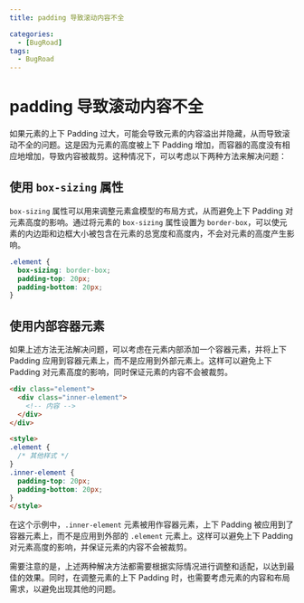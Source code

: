 ```yaml
---
title: padding 导致滚动内容不全

categories:
  - [BugRoad]
tags: 
  - BugRoad
---
```


# padding 导致滚动内容不全

如果元素的上下 Padding 过大，可能会导致元素的内容溢出并隐藏，从而导致滚动不全的问题。这是因为元素的高度被上下 Padding 增加，而容器的高度没有相应地增加，导致内容被裁剪。这种情况下，可以考虑以下两种方法来解决问题：

## 使用 `box-sizing` 属性

`box-sizing` 属性可以用来调整元素盒模型的布局方式，从而避免上下 Padding 对元素高度的影响。通过将元素的 `box-sizing` 属性设置为 `border-box`，可以使元素的内边距和边框大小被包含在元素的总宽度和高度内，不会对元素的高度产生影响。

```css
.element {
  box-sizing: border-box;
  padding-top: 20px;
  padding-bottom: 20px;
}
```

## 使用内部容器元素

如果上述方法无法解决问题，可以考虑在元素内部添加一个容器元素，并将上下 Padding 应用到容器元素上，而不是应用到外部元素上。这样可以避免上下 Padding 对元素高度的影响，同时保证元素的内容不会被裁剪。

```html
<div class="element">
  <div class="inner-element">
    <!-- 内容 -->
  </div>
</div>

<style>
.element {
  /* 其他样式 */
}
.inner-element {
  padding-top: 20px;
  padding-bottom: 20px;
}
</style>
```

在这个示例中，`.inner-element` 元素被用作容器元素，上下 Padding 被应用到了容器元素上，而不是应用到外部的 `.element` 元素上。这样可以避免上下 Padding 对元素高度的影响，并保证元素的内容不会被裁剪。

需要注意的是，上述两种解决方法都需要根据实际情况进行调整和适配，以达到最佳的效果。同时，在调整元素的上下 Padding 时，也需要考虑元素的内容和布局需求，以避免出现其他的问题。